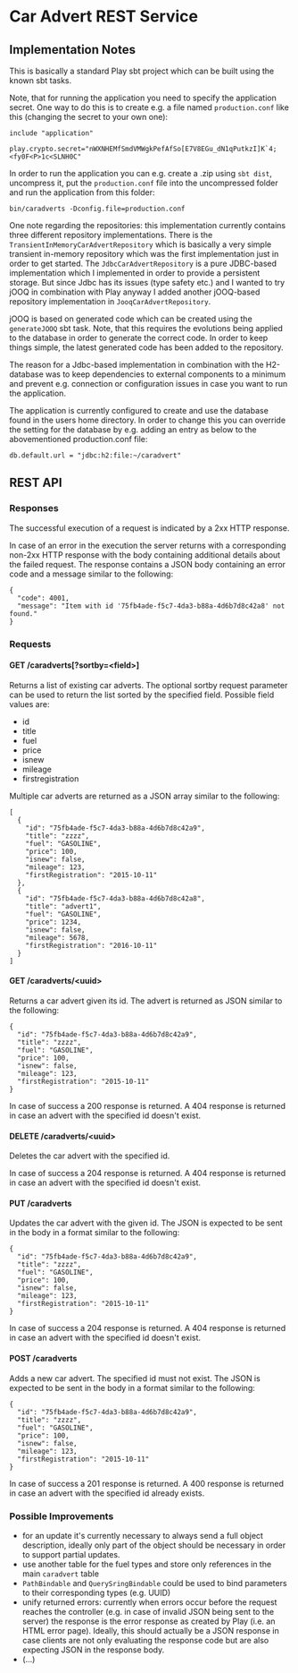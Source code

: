 # Car Advert REST Service

## Implementation Notes

This is basically a standard Play sbt project which can be built using the known sbt tasks.

Note, that for running the application you need to specify the application secret. 
One way to do this is to create e.g. a file named `production.conf` like this 
(changing the secret to your own one):

    include "application"
    
    play.crypto.secret="nWXNHEMfSmdVMWgkPefAfSo[E7V8EGu_dN1qPutkzI]K`4;<fy0F<P>1c<SLNH0C"

In order to run the application you can e.g. create a .zip using `sbt dist`, uncompress it, 
put the `production.conf` file into the uncompressed folder and run the application from
this folder:

    bin/caradverts -Dconfig.file=production.conf
    
One note regarding the repositories: this implementation currently contains 
three different repository implementations. There is the `TransientInMemoryCarAdvertRepository`
which is basically a very simple transient in-memory repository which was the first 
implementation just in order to get started.
The `JdbcCarAdvertRepository` is a pure JDBC-based implementation which I implemented in
order to provide a persistent storage. But since Jdbc has its issues (type safety etc.) and 
I wanted to try jOOQ in combination with Play anyway I added another jOOQ-based repository
implementation in `JooqCarAdvertRepository`.

jOOQ is based on generated code which can be created using the `generateJOOQ` sbt task. 
Note, that this requires the evolutions being applied to the database in order to generate
the correct code. In order to keep things simple, the latest generated code has been added
 to the repository.

The reason for a Jdbc-based implementation in combination with the H2-database was to keep 
dependencies to external components to a minimum and prevent e.g. connection or configuration 
issues in case you want to run the application.

The application is currently configured to create and use the database found in the users 
home directory. In order to change this you can override the setting for the database by 
e.g. adding an entry as below to the abovementioned production.conf file:

    db.default.url = "jdbc:h2:file:~/caradvert"

## REST API

### Responses

The successful execution of a request is indicated by a 2xx HTTP response.

In case of an error in the execution the server returns with a corresponding non-2xx HTTP response 
with the body containing additional details about the failed request. The response contains a 
JSON body containing an error code and a message similar to the following:

    {
      "code": 4001,
      "message": "Item with id '75fb4ade-f5c7-4da3-b88a-4d6b7d8c42a8' not found."
    }

### Requests

#### GET /caradverts[?sortby=\<field\>]

Returns a list of existing car adverts. The optional sortby request parameter 
can be used to return the list sorted by the specified field. Possible field values are:
* id
* title
* fuel
* price
* isnew
* mileage
* firstregistration

Multiple car adverts are returned as a JSON array similar to the following:

    [
      {
        "id": "75fb4ade-f5c7-4da3-b88a-4d6b7d8c42a9",
        "title": "zzzz",
        "fuel": "GASOLINE",
        "price": 100,
        "isnew": false,
        "mileage": 123,
        "firstRegistration": "2015-10-11"
      },
      {
        "id": "75fb4ade-f5c7-4da3-b88a-4d6b7d8c42a8",
        "title": "advert1",
        "fuel": "GASOLINE",
        "price": 1234,
        "isnew": false,
        "mileage": 5678,
        "firstRegistration": "2016-10-11"
      }
    ]

#### GET /caradverts/\<uuid\>

Returns a car advert given its id. The advert is returned as JSON similar to the following:

    {
      "id": "75fb4ade-f5c7-4da3-b88a-4d6b7d8c42a9",
      "title": "zzzz",
      "fuel": "GASOLINE",
      "price": 100,
      "isnew": false,
      "mileage": 123,
      "firstRegistration": "2015-10-11"
    }
        
In case of success a 200 response is returned.
A 404 response is returned in case an advert with the specified id doesn't exist.
    
#### DELETE /caradverts/\<uuid\>

Deletes the car advert with the specified id.
 
In case of success a 204 response is returned.
A 404 response is returned in case an advert with the specified id doesn't exist.


#### PUT /caradverts

Updates the car advert with the given id. The JSON is expected to be sent in the body in a format similar to the following:
 
    {
      "id": "75fb4ade-f5c7-4da3-b88a-4d6b7d8c42a9",
      "title": "zzzz",
      "fuel": "GASOLINE",
      "price": 100,
      "isnew": false,
      "mileage": 123,
      "firstRegistration": "2015-10-11"
    }

In case of success a 204 response is returned.
A 404 response is returned in case an advert with the specified id doesn't exist.

#### POST /caradverts

Adds a new car advert. The specified id must not exist.
The JSON is expected to be sent in the body in a format similar to the following:
 
    {
      "id": "75fb4ade-f5c7-4da3-b88a-4d6b7d8c42a9",
      "title": "zzzz",
      "fuel": "GASOLINE",
      "price": 100,
      "isnew": false,
      "mileage": 123,
      "firstRegistration": "2015-10-11"
    }

In case of success a 201 response is returned.
A 400 response is returned in case an advert with the specified id already exists.

### Possible Improvements

* for an update it's currently necessary to always send a full object description, 
ideally only part of the object should be necessary in order to support partial updates.
* use another table for the fuel types and store only references in the main `caradvert` table
* `PathBindable` and `QuerySringBindable` could be used to bind parameters to their corresponding types (e.g. UUID)
* unify returned errors: currently when errors occur before the request reaches the controller 
(e.g. in case of invalid JSON being sent to the server) the response is the error response as 
created by Play (i.e. an HTML error page). Ideally, this should actually be a JSON response 
  in case clients are not only evaluating the response code but are also expecting JSON in the 
  response body.
* (...)
